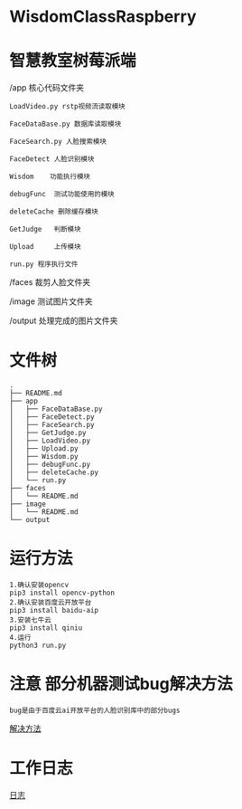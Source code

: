 # WisdomClassRaspberry
# 智慧教室树莓派端

/app 核心代码文件夹

	LoadVideo.py rstp视频流读取模块 

	FaceDataBase.py 数据库读取模块    

	FaceSearch.py 人脸搜索模块

	FaceDetect 人脸识别模块
	
	Wisdom    功能执行模块
	
	debugFunc  测试功能使用的模块
	
	deleteCache 删除缓存模块
	
	GetJudge   判断模块
	
	Upload     上传模块

	run.py 程序执行文件

/faces 裁剪人脸文件夹

/image 测试图片文件夹

/output 处理完成的图片文件夹

# 文件树
    
    .
    ├── README.md
    ├── app
    │   ├── FaceDataBase.py
    │   ├── FaceDetect.py
    │   ├── FaceSearch.py
    │   ├── GetJudge.py
    │   ├── LoadVideo.py
    │   ├── Upload.py
    │   ├── Wisdom.py
    │   ├── debugFunc.py
    │   ├── deleteCache.py
    │   └── run.py
    ├── faces
    │   └── README.md
    ├── image
    │   └── README.md
    └── output
	

# 运行方法

	1.确认安装opencv 
	pip3 install opencv-python
	2.确认安装百度云开放平台
	pip3 install baidu-aip
	3.安装七牛云
	pip3 install qiniu
	4.运行
	python3 run.py


# 注意 部分机器测试bug解决方法

	bug是由于百度云ai开放平台的人脸识别库中的部分bugs

[解决方法](http://120.79.148.86/2019/05/10/Fix-Bug-Baidu-Aip/)

# 工作日志

[日志](http://120.79.148.86/2019/05/11/Wisdom-record/)